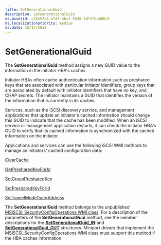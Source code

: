 ```yaml
---
title: SetGenerationalGuid
description: SetGenerationalGuid
ms.assetid: cf8e57e5-afdf-4bc2-9849-5df3fbbdd6c5
ms.localizationpriority: medium
ms.date: 10/17/2018
---
```


# SetGenerationalGuid


The **SetGenerationalGuid** method assigns a new GUID value to the information in the initiator HBA's caches.

Initiator HBAs often cache authentication information such as preshared keys that are associated with particular initiator identifiers, group keys that are associated by default with initiator identifiers that have no key, and CHAP secrets. The initiator maintains a GUID that identifies the version of the information that is currently in its caches.

Services, such as the iSCSI discovery service, and management applications that update an initiator's cached information should change this GUID to indicate that the cache has been modified. When an iSCSI service or management application restarts, it can check the initiator HBA's GUID to verify that its cached information is synchronized with the cached information on the initiator.

Applications and services can use the following iSCSI WMI methods to manage an initiators' cached configuration data:

[ClearCache](clearcache.md)

[GetPresharedKeyForId](getpresharedkeyforid.md)

[SetGroupPresharedKey](setgrouppresharedkey.md)

[SetPresharedKeyForId](setpresharedkeyforid.md)

[SetTunnelModeOuterAddress](settunnelmodeouteraddress.md)

The **SetGenerationalGuid** method belongs to the unpublished [MSiSCSI\_SecurityConfigOperations WMI class](msiscsi-securityconfigoperations-wmi-class.md). For a description of the parameters of the **SetGenerationalGuid** method, see the member descriptions for the [**SetGenerationalGuid\_IN**](https://docs.microsoft.com/windows-hardware/drivers/ddi/iscsiop/ns-iscsiop-_setgenerationalguid_in) and [**SetGenerationalGuid\_OUT**](https://docs.microsoft.com/windows-hardware/drivers/ddi/iscsiop/ns-iscsiop-_setgenerationalguid_out) structures. Miniport drivers that implement the MSiSCSI\_SecurityConfigOperations WMI class must support this method if the HBA caches information.

 

 





